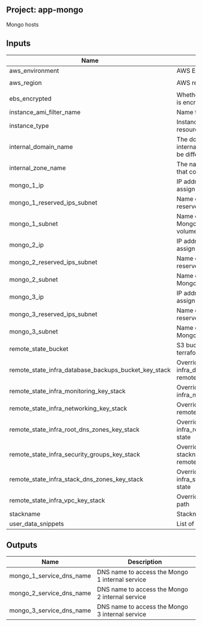 ## Project: app-mongo

Mongo hosts

## Inputs

| Name | Description | Type | Default | Required |
|------|-------------|:----:|:-----:|:-----:|
| aws\_environment | AWS Environment | string | n/a | yes |
| aws\_region | AWS region | string | `"eu-west-1"` | no |
| ebs\_encrypted | Whether or not the EBS volume is encrypted | string | n/a | yes |
| instance\_ami\_filter\_name | Name to use to find AMI images | string | `""` | no |
| instance\_type | Instance type used for EC2 resources | string | `"m5.large"` | no |
| internal\_domain\_name | The domain name of the internal DNS records, it could be different from the zone name | string | n/a | yes |
| internal\_zone\_name | The name of the Route53 zone that contains internal records | string | n/a | yes |
| mongo\_1\_ip | IP address of the private IP to assign to the instance | string | n/a | yes |
| mongo\_1\_reserved\_ips\_subnet | Name of the subnet to place the reserved IP of the instance | string | n/a | yes |
| mongo\_1\_subnet | Name of the subnet to place the Mongo instance 1 and EBS volume | string | n/a | yes |
| mongo\_2\_ip | IP address of the private IP to assign to the instance | string | n/a | yes |
| mongo\_2\_reserved\_ips\_subnet | Name of the subnet to place the reserved IP of the instance | string | n/a | yes |
| mongo\_2\_subnet | Name of the subnet to place the Mongo 2 and EBS volume | string | n/a | yes |
| mongo\_3\_ip | IP address of the private IP to assign to the instance | string | n/a | yes |
| mongo\_3\_reserved\_ips\_subnet | Name of the subnet to place the reserved IP of the instance | string | n/a | yes |
| mongo\_3\_subnet | Name of the subnet to place the Mongo 3 and EBS volume | string | n/a | yes |
| remote\_state\_bucket | S3 bucket we store our terraform state in | string | n/a | yes |
| remote\_state\_infra\_database\_backups\_bucket\_key\_stack | Override stackname path to infra\_database\_backups\_bucket remote state | string | `""` | no |
| remote\_state\_infra\_monitoring\_key\_stack | Override stackname path to infra\_monitoring remote state | string | `""` | no |
| remote\_state\_infra\_networking\_key\_stack | Override infra\_networking remote state path | string | `""` | no |
| remote\_state\_infra\_root\_dns\_zones\_key\_stack | Override stackname path to infra\_root\_dns\_zones remote state | string | `""` | no |
| remote\_state\_infra\_security\_groups\_key\_stack | Override infra\_security\_groups stackname path to infra\_vpc remote state | string | `""` | no |
| remote\_state\_infra\_stack\_dns\_zones\_key\_stack | Override stackname path to infra\_stack\_dns\_zones remote state | string | `""` | no |
| remote\_state\_infra\_vpc\_key\_stack | Override infra\_vpc remote state path | string | `""` | no |
| stackname | Stackname | string | n/a | yes |
| user\_data\_snippets | List of user-data snippets | list | n/a | yes |

## Outputs

| Name | Description |
|------|-------------|
| mongo\_1\_service\_dns\_name | DNS name to access the Mongo 1 internal service |
| mongo\_2\_service\_dns\_name | DNS name to access the Mongo 2 internal service |
| mongo\_3\_service\_dns\_name | DNS name to access the Mongo 3 internal service |


